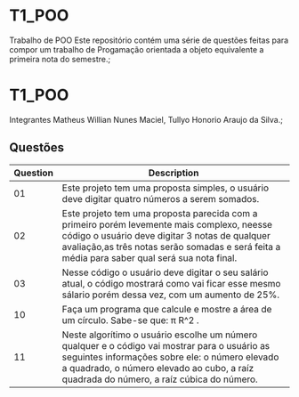 # T1_POO
Trabalho de POO
Este repositório contém uma série de questões feitas para compor um trabalho de Progamação orientada a objeto equivalente a primeira nota do semestre.;

# T1_POO
Integrantes
Matheus Willian Nunes Maciel, Tullyo Honorio Araujo da Silva.;

## Questões

| Question | Description |
|---|---|
|01| Este projeto tem uma proposta simples, o usuário deve digitar quatro números a serem somados. |
|02| Este projeto tem uma proposta parecida com a primeiro porém levemente mais complexo, neesse código o usuário deve digitar 3 notas de qualquer avaliação,as três notas serão somadas e será feita a média para saber qual será sua nota final. | 
|03| Nesse código o usuário deve digitar o seu salário atual, o código mostrará como vai ficar esse mesmo sálario porém dessa vez, com um aumento de 25%. |
|10| Faça um programa que calcule e mostre a área de um círculo. Sabe-se que:  π R^2 . | 
|11| Neste algorítimo o usuário escolhe um número qualquer e o código vai mostrar para o usuário as seguintes informações sobre ele: o número elevado a quadrado, o número elevado ao cubo, a raíz quadrada do número, a raíz cúbica do número. |
